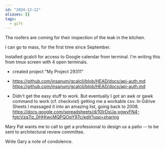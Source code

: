 ```yaml
---
id: "2024-12-12"
aliases: []
tags:
  - gift
---
```


The roofers are coming for their inspection of the leak in the kitchen.

I can go to mass, for the first time since September.

Installed gcalcli for access to Google calendar from terminal. I'm writing this from tmux screen with 4 open terminals.

- created project "My Project 29311"

- <https://github.com/insanum/gcalcli/blob/HEAD/docs/api-auth.md>
  <https://github.com/insanum/gcalcli/blob/HEAD/docs/api-auth.md>
- Didn't get the easy stuff to work. But eventually I got an awk or gawk command to work (cf. checkvist) getting me a workable csv. In Gdrive Sheets I massaged it into an amazing list, going back to 2008. <https://docs.google.com/spreadsheets/d/10IrDsUa-xgwvFN4-fgtcVzq7jz_0HHtwcMQPQOqY97c/edit?usp=sharing>

Mary Pat wants me to call to get a professional to design us a patio -- to be sent to architectural review committee.

Write Gary a note of condolence.
